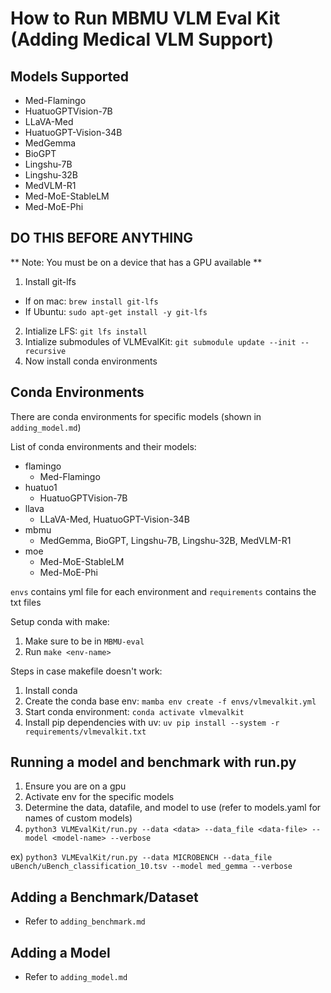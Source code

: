 # How to Run MBMU VLM Eval Kit (Adding Medical VLM Support)
## Models Supported
- Med-Flamingo
- HuatuoGPTVision-7B
- LLaVA-Med
- HuatuoGPT-Vision-34B
- MedGemma
- BioGPT
- Lingshu-7B
- Lingshu-32B
- MedVLM-R1
- Med-MoE-StableLM
- Med-MoE-Phi

## DO THIS BEFORE ANYTHING
** Note: You must be on a device that has a GPU available **
1) Install git-lfs
- If on mac: `brew install git-lfs`
- If Ubuntu: `sudo apt-get install -y git-lfs`
2) Intialize LFS: `git lfs install`
3) Intialize submodules of VLMEvalKit: `git submodule update --init --recursive`
4) Now install conda environments

## Conda Environments
There are conda environments for specific models (shown in `adding_model.md`)

List of conda environments and their models:
- flamingo
    - Med-Flamingo
- huatuo1
    - HuatuoGPTVision-7B
- llava
    - LLaVA-Med, HuatuoGPT-Vision-34B
- mbmu
    - MedGemma, BioGPT, Lingshu-7B, Lingshu-32B, MedVLM-R1
- moe
    - Med-MoE-StableLM
    - Med-MoE-Phi

`envs` contains yml file for each environment and `requirements` contains the txt files

Setup conda with make:

1) Make sure to be in `MBMU-eval`
2) Run `make <env-name>`


Steps in case makefile doesn't work:

1) Install conda
2) Create the conda base env: `mamba env create -f envs/vlmevalkit.yml`
3) Start conda environment: `conda activate vlmevalkit`
4) Install pip dependencies with uv: `uv pip install --system -r requirements/vlmevalkit.txt`

## Running a model and benchmark with run.py
1) Ensure you are on a gpu
2) Activate env for the specific models
3) Determine the data, datafile, and model to use (refer to models.yaml for names of custom models)
4) `python3 VLMEvalKit/run.py --data <data> --data_file <data-file> --model <model-name> --verbose`

ex) `python3 VLMEvalKit/run.py --data MICROBENCH --data_file uBench/uBench_classification_10.tsv --model med_gemma --verbose`

## Adding a Benchmark/Dataset
- Refer to `adding_benchmark.md`

## Adding a Model
- Refer to `adding_model.md`